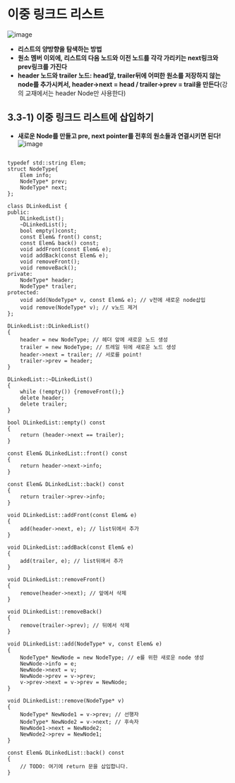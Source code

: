 이중 링크드 리스트
============================
![image](https://user-images.githubusercontent.com/50229148/107237657-4e706b00-6a6a-11eb-82ca-f9ce6f4f3896.png)
* **리스트의 양방향을 탐색하는 방법**
* **원소 멤버 이외에, 리스트의 다음 노드와 이전 노드를 각각 가리키는 next링크와 prev링크를 가진다**
* **header 노드와 trailer 노드: head앞, trailer뒤에 어떠한 원소를 저장하지 않는 node를 추가시켜서, header->next = head / trailer->prev = trail을 만든다**(강의 교재에서는 header Node만 사용한다)
## 3.3-1) 이중 링크드 리스트에 삽입하기
* **새로운 Node를 만들고 pre, next pointer를 전후의 원소들과 연결시키면 된다!**
![image](https://user-images.githubusercontent.com/50229148/107240529-5c73bb00-6a6d-11eb-920e-b04c2859f8f3.png)
<pre><code>
typedef std::string Elem;
struct NodeType{
	Elem info;
	NodeType* prev;
	NodeType* next;
};

class DLinkedList {
public:
	DLinkedList();
	~DLinkedList();
	bool empty()const;
	const Elem& front() const;
	const Elem& back() const;
	void addFront(const Elem& e);
	void addBack(const Elem& e);
	void removeFront();
	void removeBack();
private:
	NodeType* header;
	NodeType* trailer;
protected:
	void add(NodeType* v, const Elem& e); // v전에 새로운 node삽입
	void remove(NodeType* v); // v노드 제거
};

DLinkedList::DLinkedList()
{
	header = new NodeType; // 헤더 앞에 새로운 노드 생성
	trailer = new NodeType; // 트레일 뒤에 새로운 노드 생성
	header->next = trailer; // 서로를 point!
	trailer->prev = header;
}

DLinkedList::~DLinkedList()
{
	while (!empty()) {removeFront();}
	delete header;
	delete trailer;
}

bool DLinkedList::empty() const
{
	return (header->next == trailer);
}

const Elem& DLinkedList::front() const
{
	return header->next->info;
}

const Elem& DLinkedList::back() const
{
	return trailer->prev->info;
}

void DLinkedList::addFront(const Elem& e)
{
	add(header->next, e); // list뒤에서 추가
}

void DLinkedList::addBack(const Elem& e)
{
	add(trailer, e); // list뒤에서 추가
}

void DLinkedList::removeFront()
{
	remove(header->next); // 앞에서 삭제
}

void DLinkedList::removeBack()
{
	remove(trailer->prev); // 뒤에서 삭제
}

void DLinkedList::add(NodeType* v, const Elem& e)
{
	NodeType* NewNode = new NodeType; // e를 위한 새로운 node 생성
	NewNode->info = e;
	NewNode->next = v;
	NewNode->prev = v->prev;
	v->prev->next = v->prev = NewNode;
}

void DLinkedList::remove(NodeType* v)
{
	NodeType* NewNode1 = v->prev; // 선행자
	NodeType* NewNode2 = v->next; // 후속자
	NewNode1->next = NewNode2;
	NewNode2->prev = NewNode1;
}

const Elem& DLinkedList::back() const
{
	// TODO: 여기에 return 문을 삽입합니다.
}</code></pre>

